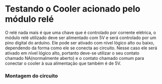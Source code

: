 # Testando o Cooler acionado pelo módulo relé
O relé nada mais é que uma chave que é controlado por corrente elétrica, o módulo relé utilizado deve ser alimentado com 5V e será controlado por um pino digital do arduíno. Ele pode ser ativado com nível lógico alto ou baixo, dependendo da forma como ele se conecta ao circuito.
Nesse caso ele será ativado em nível lógico alto, portanto deve-se utilizar o seu contato chamado NA(normalmente aberto) e o contato chamado comum para conectar o cooler à sua alimentação que também é de 5V.

### Montagem do circuito


